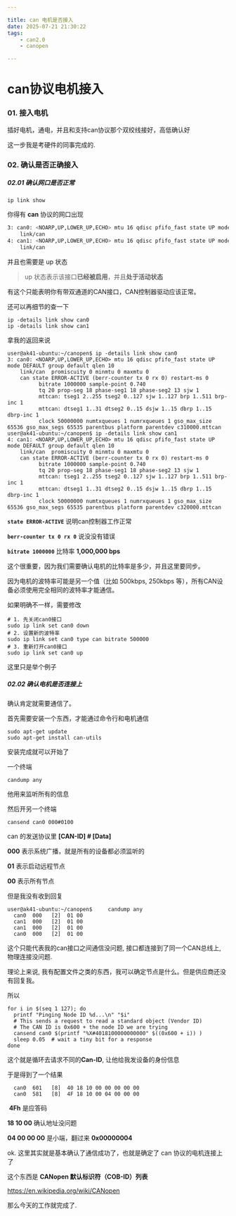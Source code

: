 ```yaml
---

title: can 电机是否接入
date: 2025-07-21 21:30:22
tags: 
    - can2.0
    - canopen

---
```




# can协议电机接入

### 01. 接入电机

插好电机，通电，并且和支持can协议那个双绞线接好，高低确认好

这一步我是考硬件的同事完成的.

### 02. 确认是否正确接入

##### 02.01 确认网口是否正常

```bash
ip link show
```

你得有 **can** 协议的网口出现

```bash
3: can0: <NOARP,UP,LOWER_UP,ECHO> mtu 16 qdisc pfifo_fast state UP mode DEFAULT group default qlen 10
    link/can 
4: can1: <NOARP,UP,LOWER_UP,ECHO> mtu 16 qdisc pfifo_fast state UP mode DEFAULT group default qlen 10
    link/can 
```

并且也需要是 up 状态

> up 状态表示该接口**已经被启用**，并且**处于活动状态**

有这个只能表明你有带双通道的CAN接口，CAN控制器驱动应该正常。

还可以再细节的查一下

```shell
ip -details link show can0
ip -details link show can1
```

拿我的返回来说

```shell
user@ak41-ubuntu:~/canopen$ ip -details link show can0
3: can0: <NOARP,UP,LOWER_UP,ECHO> mtu 16 qdisc pfifo_fast state UP mode DEFAULT group default qlen 10
    link/can  promiscuity 0 minmtu 0 maxmtu 0 
    can state ERROR-ACTIVE (berr-counter tx 0 rx 0) restart-ms 0 
          bitrate 1000000 sample-point 0.740 
          tq 20 prop-seg 18 phase-seg1 18 phase-seg2 13 sjw 1
          mttcan: tseg1 2..255 tseg2 0..127 sjw 1..127 brp 1..511 brp-inc 1
          mttcan: dtseg1 1..31 dtseg2 0..15 dsjw 1..15 dbrp 1..15 dbrp-inc 1
          clock 50000000 numtxqueues 1 numrxqueues 1 gso_max_size 65536 gso_max_segs 65535 parentbus platform parentdev c310000.mttcan 
user@ak41-ubuntu:~/canopen$ ip -details link show can1
4: can1: <NOARP,UP,LOWER_UP,ECHO> mtu 16 qdisc pfifo_fast state UP mode DEFAULT group default qlen 10
    link/can  promiscuity 0 minmtu 0 maxmtu 0 
    can state ERROR-ACTIVE (berr-counter tx 0 rx 0) restart-ms 0 
          bitrate 1000000 sample-point 0.740 
          tq 20 prop-seg 18 phase-seg1 18 phase-seg2 13 sjw 1
          mttcan: tseg1 2..255 tseg2 0..127 sjw 1..127 brp 1..511 brp-inc 1
          mttcan: dtseg1 1..31 dtseg2 0..15 dsjw 1..15 dbrp 1..15 dbrp-inc 1
          clock 50000000 numtxqueues 1 numrxqueues 1 gso_max_size 65536 gso_max_segs 65535 parentbus platform parentdev c320000.mttcan 
```

**`state ERROR-ACTIVE`** 说明can控制器工作正常

**`berr-counter tx 0 rx 0`** 说没没有错误

**`bitrate 1000000`** 比特率 **1,000,000 bps**

这个很重要，因为我们需要确认电机的比特率是多少，并且这里要同步。

因为电机的波特率可能是另一个值（比如 500kbps, 250kbps 等），所有CAN设备必须使用完全相同的波特率才能通信。

如果明确不一样，需要修改

```shell
# 1. 先关闭can0接口
sudo ip link set can0 down
# 2. 设置新的波特率
sudo ip link set can0 type can bitrate 500000
# 3. 重新打开can0接口
sudo ip link set can0 up
```

 这里只是举个例子

##### 02.02 确认电机是否连接上

确认肯定就需要通信了。

首先需要安装一个东西，才能通过命令行和电机通信

```shell
sudo apt-get update
sudo apt-get install can-utils
```

安装完成就可以开始了

一个终端

```shell
candump any
```

他用来监听所有的信息

然后开另一个终端

```shell
cansend can0 000#0100
```

can 的发送协议里 **[CAN-ID] # [Data]**

**000** 表示系统广播，就是所有的设备都必须监听的

**01** 表示启动远程节点

**00** 表示所有节点

但是我没有收到回复

```shell
user@ak41-ubuntu:~/canopen$     candump any
  can0  000   [2]  01 00
  can1  000   [2]  01 00
  can1  000   [2]  01 00
  can0  000   [2]  01 00
```

这个只能代表我的can接口之间通信没问题, 接口都连接到了同一个CAN总线上, 物理连接没问题.

理论上来说, 我有配置文件之类的东西，我可以确定节点是什么。但是供应商还没有回复我。

所以

```shell
for i in $(seq 1 127); do
  printf "Pinging Node ID %d...\n" "$i"
  # This sends a request to read a standard object (Vendor ID)
  # The CAN ID is 0x600 + the node ID we are trying
  cansend can0 $(printf "%X#4018100000000000" $((0x600 + i)) )
  sleep 0.05  # wait a tiny bit for a response
done
```

这个就是循环去请求不同的**Can-ID**, 让他给我发设备的身份信息

于是得到了一个结果

```shell
  can0  601   [8]  40 18 10 00 00 00 00 00
  can0  581   [8]  4F 18 10 00 04 00 00 00
```

 **4Fh** 是应答码

**18 10 00** 确认地址没问题

**04 00 00 00** 是小端，翻过来 **0x00000004** 

ok. 这里其实就是基本确认了通信成功了，也就是确定了 can 协议的电机连接上了

这个东西是 **CANopen 默认标识符（COB-ID）列表**

https://en.wikipedia.org/wiki/CANopen



那么今天的工作就完成了.
